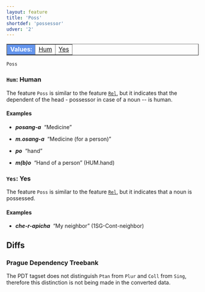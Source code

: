 ```yaml
---
layout: feature
title: 'Poss'
shortdef: 'possessor'
udver: '2'
---
```


<table class="typeindex" border="1">
<tr>
  <td style="background-color:cornflowerblue;color:white"><strong>Values:</strong> </td>
  <td><a href="#Hum">Hum</a></td>
  <td><a href="#Yes">Yes</a></td>
</tr>
</table>

`Poss`

### <a name="Hum">`Hum`</a>: Human

The feature `Poss` is similar to the feature [`Rel`](https://github.com/UniversalDependencies/docs/blob/pages-source/_tpn/feat/Rel.md), but it indicates that the dependent of the head - possessor in case of a noun -- is human.
#### Examples

* _<b>posang-a</b>&nbsp;_ “Medicine”
* _<b>m.osang-a</b>&nbsp;_ “Medicine (for a person)”

* _<b>po</b>&nbsp;_ “hand”
* _<b>m(b)o</b>&nbsp;_ “Hand of a person” (HUM.hand)

### <a name="Yes">`Yes`</a>: Yes

The feature `Poss` is similar to the feature [`Rel`](https://github.com/UniversalDependencies/docs/blob/pages-source/_tpn/feat/Rel.md), but it indicates that a noun is possessed.

#### Examples

* _<b>che-r-apicha</b>&nbsp;_ “My neighbor” (1SG-Cont-neighbor)


## Diffs

### Prague Dependency Treebank

The PDT tagset does not distinguish `Ptan` from `Plur` and `Coll` from `Sing`,
therefore this distinction is not being made in the converted data.
<!-- Interlanguage links updated So kvě 14 19:02:33 CEST 2022 -->
